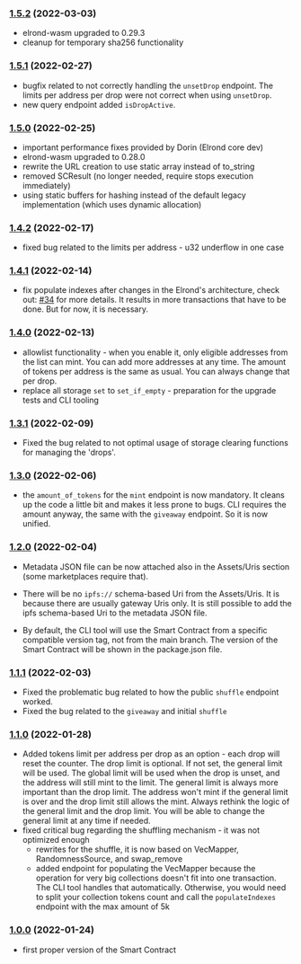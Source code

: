 ### [1.5.2](https://github.com/juliancwirko/elven-nft-minter-sc/releases/tag/v1.5.2) (2022-03-03)
- elrond-wasm upgraded to 0.29.3
- cleanup for temporary sha256 functionality

### [1.5.1](https://github.com/juliancwirko/elven-nft-minter-sc/releases/tag/v1.5.1) (2022-02-27)
- bugfix related to not correctly handling the `unsetDrop` endpoint. The limits per address per drop were not correct when using `unsetDrop`.
- new query endpoint added `isDropActive`.

### [1.5.0](https://github.com/juliancwirko/elven-nft-minter-sc/releases/tag/v1.5.0) (2022-02-25)
- important performance fixes provided by Dorin (Elrond core dev)
- elrond-wasm upgraded to 0.28.0
- rewrite the URL creation to use static array instead of to_string
- removed SCResult (no longer needed, require stops execution immediately)
- using static buffers for hashing instead of the default legacy implementation (which uses dynamic allocation)

### [1.4.2](https://github.com/juliancwirko/elven-nft-minter-sc/releases/tag/v1.4.2) (2022-02-17)
- fixed bug related to the limits per address - u32 underflow in one case

### [1.4.1](https://github.com/juliancwirko/elven-nft-minter-sc/releases/tag/v1.4.1) (2022-02-14)
- fix populate indexes after changes in the Elrond's architecture, check out: [#34](https://github.com/juliancwirko/elven-nft-minter-sc/issues/34) for more details. It results in more transactions that have to be done. But for now, it is necessary.

### [1.4.0](https://github.com/juliancwirko/elven-nft-minter-sc/releases/tag/v1.4.0) (2022-02-13)
- allowlist functionality - when you enable it, only eligible addresses from the list can mint. You can add more addresses at any time. The amount of tokens per address is the same as usual. You can always change that per drop.
- replace all storage `set` to `set_if_empty` - preparation for the upgrade tests and CLI tooling 

### [1.3.1](https://github.com/juliancwirko/elven-nft-minter-sc/releases/tag/v1.3.0) (2022-02-09)
- Fixed the bug related to not optimal usage of storage clearing functions for managing the 'drops'.

### [1.3.0](https://github.com/juliancwirko/elven-nft-minter-sc/releases/tag/v1.3.0) (2022-02-06)
- the `amount_of_tokens` for the `mint` endpoint is now mandatory. It cleans up the code a little bit and makes it less prone to bugs. CLI requires the amount anyway, the same with the `giveaway` endpoint. So it is now unified.

### [1.2.0](https://github.com/juliancwirko/elven-nft-minter-sc/releases/tag/v1.2.0) (2022-02-04)
- Metadata JSON file can be now attached also in the Assets/Uris section (some marketplaces require that).

- There will be no `ipfs://` schema-based Uri from the Assets/Uris. It is because there are usually gateway Uris only. It is still possible to add the ipfs schema-based Uri to the metadata JSON file.
- By default, the CLI tool will use the Smart Contract from a specific compatible version tag, not from the main branch. The version of the Smart Contract will be shown in the package.json file.

### [1.1.1](https://github.com/juliancwirko/elven-nft-minter-sc/releases/tag/v1.1.1) (2022-02-03)
- Fixed the problematic bug related to how the public `shuffle` endpoint worked.
- Fixed the bug related to the `giveaway` and initial `shuffle`

### [1.1.0](https://github.com/juliancwirko/elven-nft-minter-sc/releases/tag/v1.1.0) (2022-01-28)
- Added tokens limit per address per drop as an option - each drop will reset the counter. The drop limit is optional. If not set, the general limit will be used. The global limit will be used when the drop is unset, and the address will still mint to the limit. The general limit is always more important than the drop limit. The address won't mint if the general limit is over and the drop limit still allows the mint. Always rethink the logic of the general limit and the drop limit. You will be able to change the general limit at any time if needed.
- fixed critical bug regarding the shuffling mechanism - it was not optimized enough
  - rewrites for the shuffle, it is now based on VecMapper, RandomnessSource, and swap_remove
  - added endpoint for populating the VecMapper because the operation for very big collections doesn't fit into one transaction. The CLI tool handles that automatically. Otherwise, you would need to split your collection tokens count and call the `populateIndexes` endpoint with the max amount of 5k

### [1.0.0](https://github.com/juliancwirko/elven-nft-minter-sc/releases/tag/v1.0.0) (2022-01-24)
- first proper version of the Smart Contract
